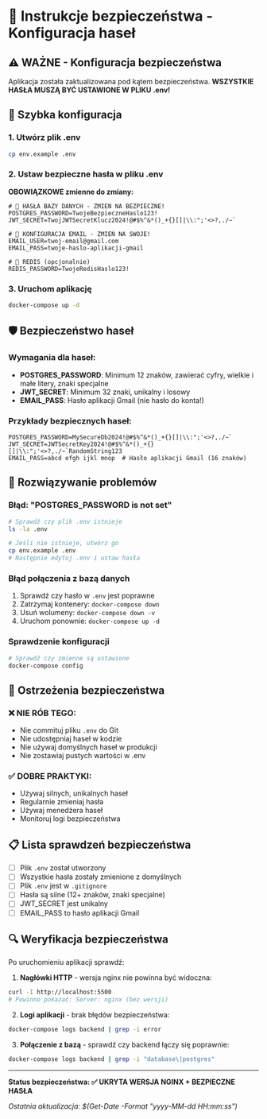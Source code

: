 # 🔐 Instrukcje bezpieczeństwa - Konfiguracja haseł

## ⚠️ WAŻNE - Konfiguracja bezpieczeństwa

Aplikacja została zaktualizowana pod kątem bezpieczeństwa. **WSZYSTKIE HASŁA MUSZĄ BYĆ USTAWIONE W PLIKU .env!**

## 🚀 Szybka konfiguracja

### 1. Utwórz plik .env
```bash
cp env.example .env
```

### 2. Ustaw bezpieczne hasła w pliku .env

**OBOWIĄZKOWE zmienne do zmiany:**

```env
# 🔑 HASŁA BAZY DANYCH - ZMIEŃ NA BEZPIECZNE!
POSTGRES_PASSWORD=TwojeBezpieczneHaslo123!
JWT_SECRET=TwojJWTSecretKlucz2024!@#$%^&*()_+{}[]|\\:";'<>?,./~`

# 📧 KONFIGURACJA EMAIL - ZMIEŃ NA SWOJE!
EMAIL_USER=twoj-email@gmail.com
EMAIL_PASS=twoje-haslo-aplikacji-gmail

# 🔴 REDIS (opcjonalnie)
REDIS_PASSWORD=TwojeRedisHaslo123!
```

### 3. Uruchom aplikację
```bash
docker-compose up -d
```

## 🛡️ Bezpieczeństwo haseł

### Wymagania dla haseł:
- **POSTGRES_PASSWORD**: Minimum 12 znaków, zawierać cyfry, wielkie i małe litery, znaki specjalne
- **JWT_SECRET**: Minimum 32 znaki, unikalny i losowy
- **EMAIL_PASS**: Hasło aplikacji Gmail (nie hasło do konta!)

### Przykłady bezpiecznych haseł:
```env
POSTGRES_PASSWORD=MySecureDb2024!@#$%^&*()_+{}[]|\\:";'<>?,./~`
JWT_SECRET=JWTSecretKey2024!@#$%^&*()_+{}[]|\\:";'<>?,./~`RandomString123
EMAIL_PASS=abcd efgh ijkl mnop  # Hasło aplikacji Gmail (16 znaków)
```

## 🔧 Rozwiązywanie problemów

### Błąd: "POSTGRES_PASSWORD is not set"
```bash
# Sprawdź czy plik .env istnieje
ls -la .env

# Jeśli nie istnieje, utwórz go
cp env.example .env
# Następnie edytuj .env i ustaw hasła
```

### Błąd połączenia z bazą danych
1. Sprawdź czy hasło w `.env` jest poprawne
2. Zatrzymaj kontenery: `docker-compose down`
3. Usuń wolumeny: `docker-compose down -v`
4. Uruchom ponownie: `docker-compose up -d`

### Sprawdzenie konfiguracji
```bash
# Sprawdź czy zmienne są ustawione
docker-compose config
```

## 🚨 Ostrzeżenia bezpieczeństwa

### ❌ NIE RÓB TEGO:
- Nie commituj pliku `.env` do Git
- Nie udostępniaj haseł w kodzie
- Nie używaj domyślnych haseł w produkcji
- Nie zostawiaj pustych wartości w .env

### ✅ DOBRE PRAKTYKI:
- Używaj silnych, unikalnych haseł
- Regularnie zmieniaj hasła
- Używaj menedżera haseł
- Monitoruj logi bezpieczeństwa

## 📋 Lista sprawdzeń bezpieczeństwa

- [ ] Plik `.env` został utworzony
- [ ] Wszystkie hasła zostały zmienione z domyślnych
- [ ] Plik `.env` jest w `.gitignore`
- [ ] Hasła są silne (12+ znaków, znaki specjalne)
- [ ] JWT_SECRET jest unikalny
- [ ] EMAIL_PASS to hasło aplikacji Gmail

## 🔍 Weryfikacja bezpieczeństwa

Po uruchomieniu aplikacji sprawdź:

1. **Nagłówki HTTP** - wersja nginx nie powinna być widoczna:
```bash
curl -I http://localhost:5500
# Powinno pokazać: Server: nginx (bez wersji)
```

2. **Logi aplikacji** - brak błędów bezpieczeństwa:
```bash
docker-compose logs backend | grep -i error
```

3. **Połączenie z bazą** - sprawdź czy backend łączy się poprawnie:
```bash
docker-compose logs backend | grep -i "database\|postgres"
```

---
**Status bezpieczeństwa: ✅ UKRYTA WERSJA NGINX + BEZPIECZNE HASŁA**

*Ostatnia aktualizacja: $(Get-Date -Format "yyyy-MM-dd HH:mm:ss")*
